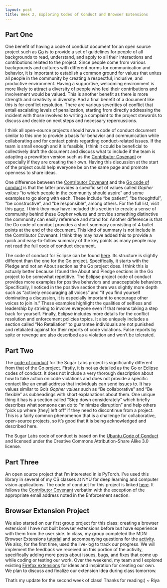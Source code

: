 ```yaml
---
layout: post
title: Week 2, Exploring Codes of Conduct and Browser Extensions 
---
```


## Part One 
One benefit of having a code of conduct document for an open source project such as [Go](https://go.dev/conduct) is to provide a set of guidelines for people of all backgrounds to read, understand, and apply to all their interactions and contributions related to the project. Since people come from various backgrounds and cultures with different norms for communication and behavior, it is important to establish a common ground for values that unites all people in the community by creating a respectful, inclusive, and productive environment. Having a supportive, welcoming environment is more likely to attract a diversity of people who feel their contributions and involvement would be valued. This is another benefit as there is more strength and creativity in diversity. And a final benefit of a document like this is for conflict resolution. There are various severities of conflict that entail escalating levels of penalization, starting from directly addressing the incident with those involved to writing a complaint to the project stewards to discuss and decide on next steps and necessary repercussions. 

<!--more-->

I think all open-source projects should have a code of conduct document similar to this one to provide a basis for behavior and communication while collaborating and for contact points regarding conduct-related issues. If the team is small enough and it is feasible, I think it could be beneficial to collectively draft the document and discuss what to include if the team is adapting a prewritten version such as the [Contributor Covenant](https://www.contributor-covenant.org/version/1/4/code-of-conduct/) or especially if they are creating their own. Having this discussion at the start of the project could help everyone be on the same page and promote openness to share ideas. 

One difference between the [Contributor Covenant](https://www.contributor-covenant.org/version/1/4/code-of-conduct/) and the [Go code of conduct](https://go.dev/conduct) is that the latter provides a specific set of values called *Gopher values* “to which people in the community should aspire” and some examples to go along with each. These include “be patient”, “be thoughtful”, "be constructive”, and “be responsible”, among others. For the full list, visit this [page](https://go.dev/conduct). I think they may have included this section to create a sense of community behind these *Gopher values* and provide something distinctive the community can easily reference and stand for. 
Another difference is that the Go code of conduct provides a short summary consisting of 4 bullet points at the end of the document. This kind of summary is not include in the Contributor Covenant. I think they may have added this to provide a quick and easy-to-follow summary of the key points as many people may not read the full code of conduct document. 

The code of conduct for Eclipse can be found [here](https://www.eclipse.org/org/documents/Community_Code_of_Conduct.php). Its structure is slightly different than the one for the Go project. Specifically, it starts with the Pledge and not an About section as the Go project does. I think this is actually better because I found the About and Pledge sections in the Go project to be somewhat repetitive. 
The Eclipse project code of conduct provides more examples for positive behaviors and unacceptable behaviors. Specifically, I noticed in the positive section there was slightly more depth such as “actively encouraging all voices” and “if you find yourself dominating a discussion, it is especially important to encourage other voices to join in.” These examples highlight the qualities of selfless and leadership by striving to involve everyone even if that means taking a step back for yourself. 
Finally, Eclipse includes more details for the conflict resolution and enforcement policies topics. It also uniquely includes a section called “No Retaliation” to guarantee individuals are not punished and retaliated against for their reports of code violations. False reports by spite or revenge are also described as a violation and won’t be tolerated. 

## Part Two 
The [code of conduct](https://wiki.sugarlabs.org/go/Sugar_Labs/Legal/Code_of_Conduct) for the Sugar Labs project is significantly different from that of the Go project. Firstly, it is not as detailed as the Go or Eclipse codes of conduct. It does not include a very thorough description about how to take action on code violations and does not provide a specific contact like an email address that individuals can send issues to. It has values similar to Go’s *Gopher values* such as “Be collaborative” and “Be flexible” as subheadings with short explanations about them. One unique thing it has is a section called “Step down considerately” which briefly describes what someone can do to “minimize disruption” and help others “pick up where \[they\] left off” if they need to discontinue from a project. This is a fairly common phenomenon that is a challenge for collaborative, open-source projects, so it’s good that it is being acknowledged and described here. 

The Sugar Labs code of conduct is based on the [Ubuntu Code of Conduct](https://ubuntu.com/community/code-of-conduct) and licensed under the Creative Commons Attribution-Share Alike 3.0 license. 

## Part Three 
An open source project that I’m interested in is PyTorch. I’ve used this library in several of my CS classes at NYU for deep learning and computer vision applications. The code of conduct for this project is linked [here](https://github.com/pytorch/pytorch/blob/master/CODE_OF_CONDUCT.md). It follows the [Contributor Covenant](https://www.contributor-covenant.org/version/1/4/code-of-conduct/) verbatim with the exception of the appropriate email address noted in the Enforcement section. 

## Browser Extension Project
We also started on our first group project for this class: creating a browser extension! I have not built browser extensions before but have experience with them from the user side. In class, my group completed the MDN Browser Extensions [tutorial](https://developer.mozilla.org/en-US/docs/Mozilla/Add-ons/WebExtensions) and accompanying questions for the [activity](https://github.com/joannakl/ossd_materials/blob/master/activities/browser_add-on_activity.md). We also, for the first time, used the live-log to track our progress. We will implement the feedback we received on this portion of the activity, specifically adding more posts about issues, bugs, and fixes that come up while coding or testing our work. Over the weekend, my team and I explored existing [Firefox extensions](https://addons.mozilla.org/en-US/firefox/) for ideas and inspiration for creating our own. We plan to discuss and finalize our extension idea during class tomorrow. 

That’s my update for the second week of class! Thanks for reading:) ~ Riya 
